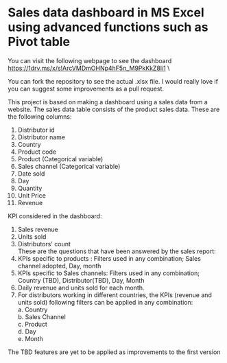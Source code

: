 # Sales data dashboard in MS Excel using advanced functions such as Pivot table 

You can visit the following webpage to see the dashboard https://1drv.ms/x/s!ArcVMDmOHNp4hF5n_M9PkKkZ8li1 \

You can fork the repository to see the actual .xlsx file. 
I would really love if you can suggest some improvements as a pull request. 

This project is based on making a dashboard using a sales data from a  website. 
The sales data table consists of the product sales data. These are the following columns: 						
1. Distributor id						
2. Distributor name						
3. Country						
4. Product code						
5. Product (Categorical variable)						
6. Sales channel (Categorical variable)						
7. Date sold						
8. Day						
9. Quantity						
10. Unit Price						
11. Revenue						

KPI considered in the dashboard: 
1. Sales revenue
2. Units sold 
3. Distributors' count													
These are the questions that have been answered by the sales report:													
1. KPIs specific to products : Filters used in any combination; Sales channel adopted, Day, month 													
2. KPIs specific to Sales channels: Filters used in any combination; Country (TBD), Distributor(TBD), Day, Month													
3. Daily revenue and units sold for each month. 													
3. For distributors working in different countries, the KPIs (revenue and units sold) following filters can be applied in any combination:													
     a. Country													
     b. Sales Channel													
     c. Product													
     d. Day													
     e. Month	
     
 The TBD features are yet to be applied as improvements to the first version
